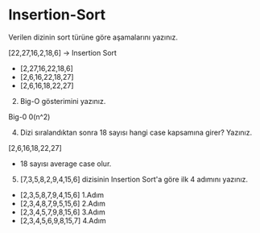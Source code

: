 # Insertion-Sort

Verilen dizinin sort türüne göre aşamalarını yazınız.

[22,27,16,2,18,6] -> Insertion Sort
- [2,27,16,22,18,6]
- [2,6,16,22,18,27]
- [2,6,16,18,22,27]

2. Big-O gösterimini yazınız.

Big-0 	0(n^2)

4. Dizi sıralandıktan sonra 18 sayısı hangi case kapsamına girer? Yazınız.


[2,6,16,18,22,27]
- 18 sayısı average case olur.


5. [7,3,5,8,2,9,4,15,6] dizisinin Insertion Sort'a göre ilk 4 adımını yazınız.

- [2,3,5,8,7,9,4,15,6] 1.Adım
- [2,3,4,8,7,9,5,15,6] 2.Adım
- [2,3,4,5,7,9,8,15,6] 3.Adım
- [2,3,4,5,6,9,8,15,7] 4.Adım

